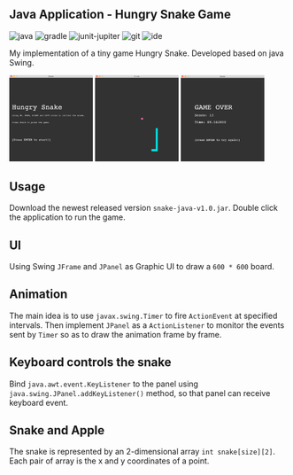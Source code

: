 ## Java Application - Hungry Snake Game
![java](https://img.shields.io/badge/java-1.8-brightgreen)
![gradle](https://img.shields.io/badge/gradle-7.0-brightgreen)
![junit-jupiter](https://img.shields.io/badge/junit-5.7.0-brightgreen)
![git](https://img.shields.io/badge/git-2.24.3-brightgreen)
![ide](https://img.shields.io/badge/intellij-21.3.1-brightgreen)

My implementation of a tiny game Hungry Snake. Developed based on java Swing.
<p align="left" width="100%">
    <img width="30%" src="imgs/snake-welcome.png"> 
    <img width="30%" src="imgs/snake-gameplay.png"> 
    <img width="30%" src="imgs/snake-gameover.png"> 
</p>

## Usage
Download the newest released version `snake-java-v1.0.jar`. Double click the application to run the game.

## UI
Using Swing `JFrame` and `JPanel` as Graphic UI to draw a `600 * 600` board.

## Animation
The main idea is to use `javax.swing.Timer` to fire `ActionEvent` at specified intervals. Then implement `JPanel` as a `ActionListener` to monitor the events sent by `Timer` so as to draw the animation frame by frame.

## Keyboard controls the snake
Bind `java.awt.event.KeyListener` to the panel using `java.swing.JPanel.addKeyListener()` method, so that panel can receive keyboard event.

## Snake and Apple
The snake is represented by an 2-dimensional array `int snake[size][2]`. Each pair of array is the x and y coordinates of a point.
